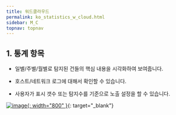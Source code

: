 ```yaml
---
title: 워드클라우드
permalink: ko_statistics_w_cloud.html
sidebar: M_C
topnav: topnav
---
```


## 1. 통계 항목
- 일별/주별/월별로 탐지된 건들의 핵심 내용을 시각화하여 보여줍니다.

- 호스트/네트워크 로그에 대해서 확인할 수 있습니다.

- 사용자가 표시 갯수 또는 탐지수를 기준으로 노출 설정을 할 수 있습니다.

[![image](/docs/images/Manual/common/statistics/wordcloud/01.png){: width="800" }](/docs/images/Manual/common/statistics/wordcloud/01.png){: target="_blank"}
